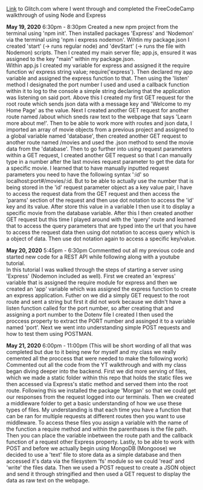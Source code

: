 [Link](https://glitch.com/edit/#!/node-express-walkthrough) to Glitch.com where I went through and completed the FreeCodeCamp walkthrough of using Node and Express

<b>May 19, 2020</b>
6:30pm - 8:30pm
Created a new npm project from the terminal using 'npm init'. Then installed packages 'Express' and 'Nodemon' via the terminal using 'npm i express nodemon'. Wihtin my package.json I created 'start' (-> runs regular node) and 'devStart' (-> runs the file with Nodemon) scripts. Then I created my main server file; app.js, ensured it was assigned to the key "main" within my package.json. <br>
Within app.js I created my variable for express and assigned it the require function w/ express string value; require('express'). Then declared my app variable and assigned the express function to that. Then using the 'listen' method I designated the port number I used and used a callback function within it to log to the console a simple string declaring that the application was listening on said port. Above this I created my first GET request for the root route which sends json data with a message key and 'Welcome to my Home Page' as the value. Next I created another GET request for another route named /about which sneds raw text to the webpage that says 'Learn more about me!'. Then to be able to work more with routes and json data, I imported an array of movie objects from a previous project and assigned to a global variable named 'database', then created another GET request to another route named /movies and used the .json method to send the movie data from the 'database'.
Then to go further into using request parameters within a GET request, I created another GET request so that I can manually type in a number after the last movies request parameter to get the data for a specific movie. I learned that to have manually inputted request parameters you need to have the following syntax ':id' so localhost:port#/movies/:id. But to be able to actually use the number that is being stored in the 'id' request parameter object as a key value pair, I have to access the request data from the GET request and then access the 'params' section of the request and then use dot notation to access the 'id' key and its value. After store this value in a variable I then use it to display a specific movie from the database variable.
After this I then created another GET request but this time I played around with the 'query' route and learned that to access the query parameters that are typed into the url that you have to access the request data then using dot notation to access query which is a object of data. Then use dot notation again to access a specific key/value.

<b>May 20, 2020</b>
5:45pm - 6:30pm
Commentted out all my previous code and started new code for a REST API while following along with a youtube tutorial.<br>
In this tutorial I was walked through the steps of starting a server using 'Express' (Nodemon included as well). First we created an 'express' variable that is assigned the require module for express and then we created an 'app' variable which was assigned the express function to create an express application.
Futher on we did a simply GET request to the root route and sent a string but first it did not work because we didn't have a listen function called for the port number, so after creating that and assigning a port number to the Dotenv file I created I then used the proccess property to extract the PORT number and assinged it to a variable named 'port'.
Next we went into understanding simple POST requests and how to test them using POSTMAN.

<b>May 21, 2020</b>
6:00pm - 11:00pm
(This will be short wording of all that was completed but due to it being new for myself and my class we really cemented all the proccess that were needed to make the following work)<br>
Commented out all the code from the YT walkthrough and with my class began diving deeper into the backend. First we did more serving of files, which we made a static folder within this repo that holds the static files we then accessed via Express's static method and served them into the root route. Following this we installed the package 'Morgan' so that we could get our responses from the request logged into our terminals. Then we created a middleware folder to get a basic understanding of how we use these types of files. My understanding is that each time you have a function that can be ran for multiple requests at different routes then you want to use middleware. To access these files you assign a variable with the name of the function a require method and within the parenthases is the file path. Then you can place the variable inbetween the route path and the callback function of a request other Express property. Lastly, to be able to work with POST and before we actually begin using MongoDB (Mongoose) we decided to use a 'text' file to store data as a simple database and then accessed it's data via the filesystem 'fs' module so we could 'read' and 'write' the files data. Then we used a POST request to create a JSON object and send it through stringified and then used a GET request to display the data as raw text on the webpage.